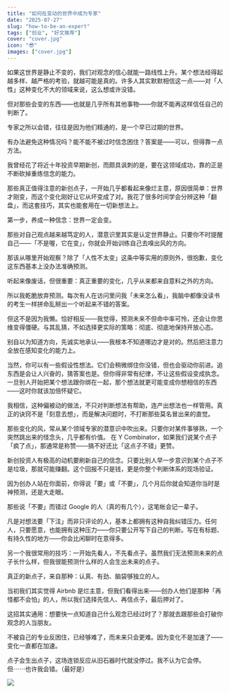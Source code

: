 ```yaml
---
title: "如何在变动的世界中成为专家"
date: "2025-07-27"
slug: "how-to-be-an-expert"
tags: ["创业", "好文推荐"]
cover: "cover.jpg"
icon: "😎"
images: ["cover.jpg"]
---
```

如果这世界是静止不变的，我们对观念的信心就能一路线性上升。某个想法经得起越多样、越严格的考验，就越可能是真的。许多人其实默默相信这一点——对「人性」这种变化不大的领域来说，这么想或许没错。



但对那些会变的东西——也就是几乎所有其他事物——你就不能再这样信任自己的判断了。



专家之所以会错，往往是因为他们精通的，是一个早已过期的世界。



有办法避免这种情况吗？能不能不被过时信念困住？答案是——可以，但得靠一点方法。



我曾经花了将近十年投资早期新创，而颇具讽刺的是，要在这领域成功，靠的正是不断砍掉重练信念的能力。



那些真正值得注意的新创点子，一开始几乎都看起来像烂主意，原因很简单：世界才刚变，而这个变化刚好让它从坏变成了对。我花了很多时间学会分辨这种「翻盘」，而这套技巧，其实也能套用在一切新想法上。



第一步，养成一种信念：世界一定会变。



那些对自己观点越来越笃定的人，潜意识里其实是认定世界静止。只要你不时提醒自己——「不是喔，它在变」，你就会开始训练自己去嗅出风的方向。



那该从哪里开始观察？除了「人性不太变」这条中等实用的原则外，很抱歉，变化这东西基本上没办法准确预测。



听起来像废话，但很重要：真正重要的变化，几乎从来都来自意料之外的方向。



所以我乾脆放弃预测。每次有人在访问里问我「未来怎么看」，我脑中都像没读书的考生一样拼命乱掰出一个听起来不错的答案。



但这不是因为我懒。恰好相反——我觉得，预测未来不但命中率可怜，还会让你思维变得僵硬。与其乱猜，不如选择更实际的策略：彻底、彻底地保持开放心态。



别自以为知道方向，先诚实地承认——我根本不知道哪边才是对的。然后把注意力全放在感知变化的能力上。



当然，你可以有一些假设性想法。它们会稍微绑住你没错，但也会驱动你前进。追东西是会让人兴奋的，猜答案也是。但你得非常有纪律，不让这些假设变成执念。
一旦别人开始把某个想法跟你绑在一起，那个想法就更可能变成你想相信的东西——这时你就该加倍怀疑它。



我相信，这种偏被动的做法，不只对判断想法有帮助，连产出想法也一样管用。真正的诀窍不是「刻意去想」，而是解决问题时，不打断那些莫名冒出来的直觉。



那些变化的风，常从某个领域专家的潜意识中吹出来。只要你对某件事够熟，一个突然跳出来的怪念头，几乎都有价值。
在 Y Combinator，如果我们说某个点子「疯了点」，那通常是称赞——搞不好还比「这点子不错」更赞。



新创投资人有极高的动机要刷新自己的信念。只要比别人早一步意识到某个点子不是垃圾，那就可能赚翻。这个回报不只是钱，更是你整个判断体系的现场验证。



因为创办人站在你面前，你得说「要」或「不要」，几个月后你就会知道你当时是神预测，还是大走眼。



那些说「不要」而错过 Google 的人（真的有几个），这笔帐会记一辈子。



凡是对想法要「下注」而非只评论的人，基本上都拥有这种自我纠错压力。任何人，只要愿意，也能拥有这种压力——你只要公开写下自己的判断。写在有标题、有持久性的地方——你会比闲聊时在意得多。



另一个我很常用的技巧：一开始先看人，不先看点子。虽然我们无法预测未来的点子长什么样，但我很能预测什么样的人会生出未来的点子。



真正的新点子，来自那种：认真、有劲、脑袋够独立的人。



当初我们其实觉得 Airbnb 是烂主意，但我们看得出来——创办人他们是那种「再怪都不会怕」的人，所以我们选择先信人、再信点子，最后押对了。



这招其实通用：想要快一点知道自己什么观念已经过时了？那就去跟那些会打破你观念的人当朋友。



不被自己的专业反困住，已经够难了，而未来只会更难。因为变化不是加速了——变化一直都在加速。



点子会生出点子，这场连锁反应从旧石器时代就没停过。我不认为它会停。
但⋯⋯也许我会错。（最好是）




![](https://prod-files-secure.s3.us-west-2.amazonaws.com/112d0858-5090-4d34-a606-b75eb8d65fd2/46476355-9cf3-4e99-9b7a-3531bc426380/1000202064.png?X-Amz-Algorithm=AWS4-HMAC-SHA256&X-Amz-Content-Sha256=UNSIGNED-PAYLOAD&X-Amz-Credential=ASIAZI2LB466S4JWYOH2%2F20250831%2Fus-west-2%2Fs3%2Faws4_request&X-Amz-Date=20250831T232841Z&X-Amz-Expires=3600&X-Amz-Security-Token=IQoJb3JpZ2luX2VjEJ3%2F%2F%2F%2F%2F%2F%2F%2F%2F%2FwEaCXVzLXdlc3QtMiJGMEQCIBhgkvskdw0VkB5LfmmQO8eMBTRegWD6sdyuhmqhmsjZAiBWP%2F7Vhx8FW0EUBojU6PKeCk%2BvCW1yZwbqvh1o%2FsaubCqIBAj2%2F%2F%2F%2F%2F%2F%2F%2F%2F%2F8BEAAaDDYzNzQyMzE4MzgwNSIMmvipBDsXwGRQg5fHKtwDNkedmTRJFMvRZQKvg5JL54gz9X4uoVhm4PtdRR3hGCVCcmhk0iBTxcgXhSGCL4lXJeE7WzeMiHhhlZueR%2FJMmLs%2BNsw%2FzgN565BD77LfaC1XWkj3hJCTeLNHBvSZvRSvs9PtA%2FauCRrh4miztKJSi8Zm2KG9joiXWC15qcsGTkVQKlGP8S1eKBsE8wWkVMWaRCAQwzlDMnXr2fsO6e9wlkeZXoBrAC7jiJpwYKxbT5tUZLLU0IxGeZNMSRC4zNuRzBNXDZJ8RJLieIDkJKg3uLUURH06Pj66Vb%2BBo6P8WC9o7ClFbPuFs13EynJ1PdcilOkBeGLbaweeIKIas576IjmtXAy27PCEq1z%2FyE7WlEWRsJX5XdIPAT%2B3IcGIxSvGgf2s2tfGEuD2XYv7LGCQtOtp34BGc%2BMo5b8q%2Bev8g04hDIradklRY9XbRxxB8QHXmSJ6X26joVXbyL88ZA4%2BtoaZDwx84xEQ4FUV%2F5A3MkjqNo8YUTAWA6a6ZPGHftxYHyyWKdfQ28HLhXJJiqdxpU4ih3odX4gsOszHG3lPZuoiA6cQAxo4S9%2FPQu%2BOiRoewSdVppEfkrU4WgLbJ4guyaxsN6JM%2B3iFHHKQaNnN5F9xwBTCy%2BCIyE9UfWgwtuzSxQY6pgGDJpQrXbyEd6EiOPkC%2Fa0%2FR4EUMMAkGU6np0GiugvVjDk3MB%2FVzdSlXJFT0tOhIJM1vhRYql4ckVb9qt7xTNjoEYsvA2ymDfwVJtKoWb0zl0n%2Bl2d8j2EzHLiEh6P3PyCm%2FYBCqqfKFiJoxQAZgcm%2BCg1MiZIMen6pq4qz3eVvoZd9wxvnl4qaqYUpMJUWoUDFA8CmS091RrUekGqLkx7U2R5si1KU&X-Amz-Signature=28f18668e4d187faa97e59212472fef3f6ae68b69de69e4800b12a1ec566f28d&X-Amz-SignedHeaders=host&x-amz-checksum-mode=ENABLED&x-id=GetObject)

